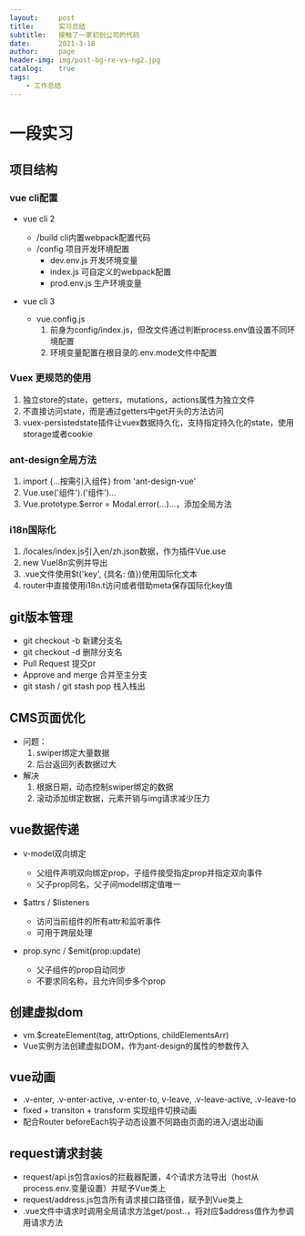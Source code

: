 ```yaml
---
layout:     post
title:      实习总结
subtitle:   接触了一家初创公司的代码
date:       2021-3-18
author:     page
header-img: img/post-bg-re-vs-ng2.jpg
catalog:    true
tags:
    - 工作总结
---
```


# 一段实习

## 项目结构

### vue cli配置

- vue cli 2
  - /build cli内置webpack配置代码
  - /config 项目开发环境配置
    - dev.env.js 开发环境变量
    - index.js 可自定义的webpack配置
    - prod.env.js 生产环境变量

- vue cli 3
  - vue.config.js
    1. 前身为config/index.js，但改文件通过判断process.env值设置不同环境配置
    2. 环境变量配置在根目录的.env.mode文件中配置

### Vuex 更规范的使用

1. 独立store的state，getters，mutations，actions属性为独立文件
2. 不直接访问state，而是通过getters中get开头的方法访问
3. vuex-persistedstate插件让vuex数据持久化，支持指定持久化的state，使用storage或者cookie

### ant-design全局方法

1. import {...按需引入组件} from 'ant-design-vue'
2. Vue.use('组件').('组件')...
3. Vue.prototype.$error = Modal.error(...)...，添加全局方法

### i18n国际化

1. /locales/index.js引入en/zh.json数据，作为插件Vue.use
2. new VueI8n实例并导出
3. .vue文件使用$t('key', {具名: 值})使用国际化文本
4. router中直接使用i18n.t访问或者借助meta保存国际化key值

## git版本管理

- git checkout -b 新建分支名
- git checkout -d 删除分支名
- Pull Request 提交pr
- Approve and merge 合并至主分支
- git stash / git stash pop 栈入栈出

## CMS页面优化

- 问题：
  1. swiper绑定大量数据
  2. 后台返回列表数据过大
- 解决
  1. 根据日期，动态控制swiper绑定的数据
  2. 滚动添加绑定数据，元素开销与img请求减少压力

## vue数据传递

- v-model双向绑定
  - 父组件声明双向绑定prop，子组件接受指定prop并指定双向事件
  - 父子prop同名，父子间model绑定值唯一

- $attrs / $listeners
  - 访问当前组件的所有attr和监听事件
  - 可用于跨层处理

- prop.sync / $emit(prop:update)
  - 父子组件的prop自动同步
  - 不要求同名称，且允许同步多个prop

## 创建虚拟dom

- vm.$createElement(tag, attrOptions, childElementsArr)
- Vue实例方法创建虚拟DOM，作为ant-design的属性的参数传入

## vue动画

- .v-enter, .v-enter-active, .v-enter-to, v-leave, .v-leave-active, .v-leave-to
- fixed + transiton + transform 实现组件切换动画
- 配合Router beforeEach钩子动态设置不同路由页面的进入/退出动画

## request请求封装

- request/api.js包含axios的拦截器配置，4个请求方法导出（host从process.env.变量设置）并赋予Vue类上
- request/address.js包含所有请求接口路径值，赋予到Vue类上
- .vue文件中请求时调用全局请求方法get/post..，将对应$address值作为参调用请求方法

